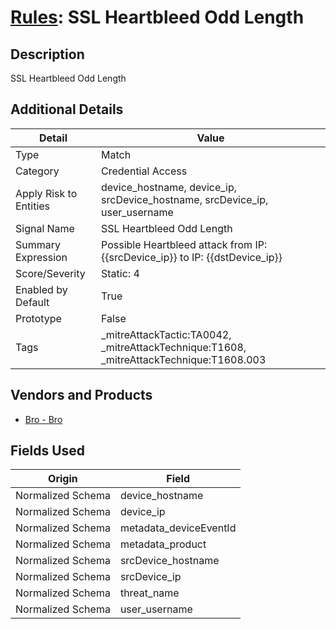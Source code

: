 # [Rules](README.md): SSL Heartbleed Odd Length

## Description
SSL Heartbleed Odd Length

## Additional Details
|Detail|Value|
|----|----|
|Type|Match|
|Category|Credential Access|
|Apply Risk to Entities|device_hostname, device_ip, srcDevice_hostname, srcDevice_ip, user_username|
|Signal Name|SSL Heartbleed Odd Length|
|Summary Expression|Possible Heartbleed attack from IP: {{srcDevice_ip}} to IP: {{dstDevice_ip}}|
|Score/Severity|Static: 4|
|Enabled by Default|True|
|Prototype|False|
|Tags|_mitreAttackTactic:TA0042, _mitreAttackTechnique:T1608, _mitreAttackTechnique:T1608.003|
## Vendors and Products
- [Bro - Bro](../products/37C866BF-72E1-470A-9072-EDB908F56951.md)


## Fields Used

|Origin|Field|
|----|----|
|Normalized Schema|device_hostname|
|Normalized Schema|device_ip|
|Normalized Schema|metadata_deviceEventId|
|Normalized Schema|metadata_product|
|Normalized Schema|srcDevice_hostname|
|Normalized Schema|srcDevice_ip|
|Normalized Schema|threat_name|
|Normalized Schema|user_username|


